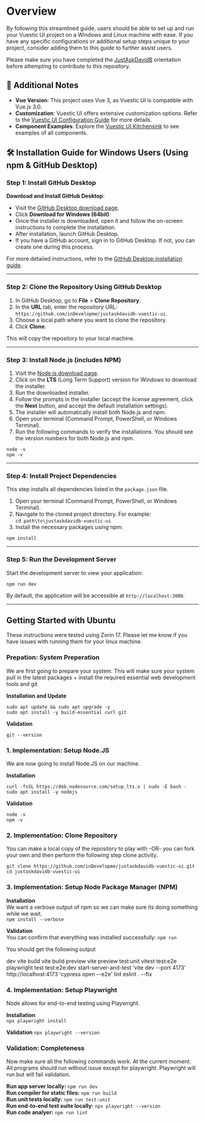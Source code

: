 # Overview
By following this streamlined guide, users should be able to set up and run your Vuestic UI project on a Windows and Linux machine with ease. If you have any specific configurations or additional setup steps unique to your project, consider adding them to this guide to further assist users.

Please make sure you have completed the [JustAskDavidB](https://github.com/inDevelopme/justaskdavidb) orientation before attempting to contribute to this repository.

## 📝 Additional Notes

* **Vue Version**: This project uses Vue 3, as Vuestic UI is compatible with Vue.js 3.0.
* **Customization**: Vuestic UI offers extensive customization options. Refer to the [Vuestic UI Configuration Guide](https://ui.vuestic.dev/getting-started/configuration-guide) for more details.
* **Component Examples**: Explore the [Vuestic UI Kitchensink](https://ui.vuestic.dev/getting-started/kitchensink/) to see examples of all components.

## 🛠️ Installation Guide for Windows Users (Using npm & GitHub Desktop)

### Step 1: Install GitHub Desktop

**Download and Install GitHub Desktop**:

   * Visit the [GitHub Desktop download page](https://desktop.github.com/).
   * Click **Download for Windows (64bit)**.
   * Once the installer is downloaded, open it and follow the on-screen instructions to complete the installation.
   * After installation, launch GitHub Desktop.
   * If you have a GitHub account, sign in to GitHub Desktop. If not, you can create one during this process.

For more detailed instructions, refer to the [GitHub Desktop installation guide](https://docs.github.com/en/desktop/installing-and-authenticating-to-github-desktop/installing-github-desktop).

---

### Step 2: Clone the Repository Using GitHub Desktop

1. In GitHub Desktop, go to **File** > **Clone Repository**.
2. In the **URL** tab, enter the repository URL: `https://github.com/inDevelopme/justaskdavidb-vuestic-ui`.
3. Choose a local path where you want to clone the repository.
4. Click **Clone**.

This will copy the repository to your local machine.

---

### Step 3: Install Node.js (includes NPM)

1. Visit the [Node.js download page](https://nodejs.org/).
2. Click on the **LTS** (Long Term Support) version for Windows to download the installer.
3. Run the downloaded installer.
4. Follow the prompts in the installer (accept the license agreement, click the **Next** button, and accept the default installation settings).
5. The installer will automatically install both Node.js and npm.
6. Open your terminal (Command Prompt, PowerShell, or Windows Terminal).
7. Run the following commands to verify the installations. You should see the version numbers for both Node.js and npm.

```
node -v
npm -v
```

---

### Step 4: Install Project Dependencies
This step installs all dependencies listed in the `package.json` file.

1. Open your terminal (Command Prompt, PowerShell, or Windows Terminal).
2. Navigate to the cloned project directory. For example:  
```cd path\to\justaskdavidb-vuestic-ui ```
3. Install the necessary packages using npm:
```
npm install
```

---

### Step 5: Run the Development Server

Start the development server to view your application:

```
npm run dev
```

By default, the application will be accessible at `http://localhost:3000`.

---

## Getting Started with Ubuntu

These instructions were tested using Zorin 17. Please let me know if you have issues with running them for your linux machine. 

### Prepation: System Preperation

We are first going to prepare your system. This will make sure your system pull in the latest packages + install the required essential web development tools and git

**Installation and Update**  

```
sudo apt update && sudo apt upgrade -y
sudo apt install -y build-essential curl git
```

**Validation**  

`git --version`

### 1. Implementation: Setup Node.JS
We are now going to install Node.JS on our machine.  

**Installation**  

```
curl -fsSL https://deb.nodesource.com/setup_lts.x | sudo -E bash -
sudo apt install -y nodejs
```

**Validation**  

```
node -v
npm -v
```

### 2. Implementation: Clone Repository  

You can make a local copy of the repository to play with -OR- you can fork your own and then perform the following step clone activity.  

```
git clone https://github.com/inDevelopme/justaskdavidb-vuestic-ui.git
cd justaskdavidb-vuestic-ui
```

### 3. Implementation: Setup Node Package Manager (NPM)

**Installation**  
We want a verbose output of npm so we can make sure its doing something while we wait.  
`npm install --verbose`

**Validation**  
You can confirm that everything was installed successfully: `npm run`  

You should get the following output  
>>>
  dev
    vite
  build
    vite build
  preview
    vite preview
  test:unit
    vitest
  test:e2e
    playwright test
  test:e2e:dev
    start-server-and-test 'vite dev --port 4173' http://localhost:4173 'cypress open --e2e'
  lint
    eslint . --fix
>>>  

### 4. Implementation: Setup Playwright

Node allows for end-to-end testing using Playwright.

**Installation**  
`npx playwright install`

**Validation**
`npx playwright --version`


### Validation: Completeness

Now make sure all the following commands work. At the current moment. All programs should run without issue except for playwright. Playwright will run but will fail validation.  

**Run app server locally:** `npm run dev`  
**Run compiler for static files:** `npm run build`  
**Run unit tests locally:** `npm run test:unit`  
**Run end-to-end test suite locally:** `npx playwright --version`  
**Run code analyer:** `npm run lint`  



